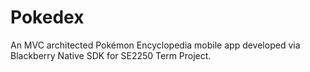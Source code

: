 Pokedex
=======

An MVC architected Pokémon Encyclopedia mobile app developed via Blackberry Native SDK for SE2250 Term Project.
